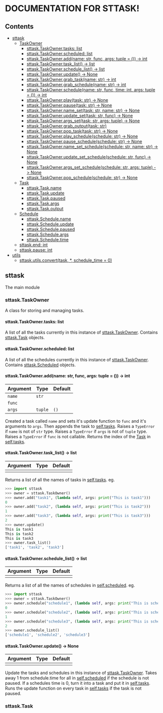 # DOCUMENTATION FOR STTASK!

## Contents

- [sttask](#sttask)
  - [TaskOwner](#sttask.taskowner)
    - [sttask.TaskOwner.tasks: list](#sttask.taskowner.tasks)
    - [sttask.TaskOwner.scheduled: list](#sttask.taskowner.scheduled)
    - [sttask.TaskOwner.add(name: str, func, args: tuple = ()) -> int](#sttask.taskowner.add)
    - [sttask.TaskOwner.task_list() -> list](#sttask.taskowner.task_list)
    - [sttask.TaskOwner.schedule_list() -> list](#sttask.taskowner.schedule_list)
    - [sttask.TaskOwner.update() -> None](#sttask.taskowner.update)
    - [sttask.TaskOwner.grab_task(name: str) -> int]()
    - [sttask.TaskOwner.grab_schedule(name: str) -> int]()
    - [sttask.TaskOwner.schedule(name: str, func, time: int, args: tuple = ()) -> int]()
    - [sttask.TaskOwner.play(task: str) -> None]()
    - [sttask.TaskOwner.pause(task: str) -> None]()
    - [sttask.TaskOwner.name_set(task: str, name: str) -> None]()
    - [sttask.TaskOwner.update_set(task: str, func) -> None]()
    - [sttask.TaskOwner.args_set(task: str, args: tuple) -> None]()
    - [sttask.TaskOwner.grab_output(task: str)]()
    - [sttask.TaskOwner.pop_task(task: str) -> None]()
    - [sttask.TaskOwner.play_schedule(schedule: str) -> None]()
    - [sttask.TaskOwner.pause_schedule(schedule: str) -> None]()
    - [sttask.TaskOwner.name_set_schedule(schedule: str, name: str) -> None]()
    - [sttask.TaskOwner.update_set_schedule(schedule: str, func) -> None]()
    - [sttask.TaskOwner.args_set_schedule(schedule: str, args: tuple) -> None]()
    - [sttask.TaskOwner.pop_schedule(schedule: str) -> None]()
  - [Task]()
    - [sttask.Task.name]()
    - [sttask.Task.update]()
    - [sttask.Task.paused]()
    - [sttask.Task.args]()
    - [sttask.Task.output]()
  - [Schedule]()
    - [sttask.Schedule.name]()
    - [sttask.Schedule.update]()
    - [sttask.Schedule.paused]()
    - [sttask.Schedule.args]()
    - [sttask.Schedule.time]()
  - [sttask.end: int]()
  - [sttask.pause: int]()
- [utils]()
  - [sttask.utils.convert(task, \*, schedule_time = 0)]()

<a name="sttask"></a>
## sttask
The main module
<a name="sttask.taskowner"></a>
### sttask.TaskOwner
A class for storing and managing tasks.
    
<a name="sttask.taskowner.tasks"></a>
#### sttask.TaskOwner.tasks: list
A list of all the tasks currently in this instance of [sttask.TaskOwner](#sttask.taskowner).
Contains [sttask.Task](#sttask.task) objects.

<a name="sttask.taskowner.scheduled"></a>
#### sttask.TaskOwner.scheduled: list
A list of all the schedules currently in this instance of [sttask.TaskOwner](#sttask.taskowner).
Contains [sttask.Scheduled](#sttask.task) objects.

<a name="sttask.taskowner.add"></a>
#### sttask.TaskOwner.add(name: str, func, args: tuple = ()) -> int

| Argument | Type  | Default |
|----------|-------|---------|
|`name`    |`str`  |         |
|`func`    |       |         |
|`args`    |`tuple`|`()`     |

Created a task called `name` and sets it's update function to `func` and it's arguments to `args`.
Then appends the task to [self.tasks](#sttask.taskowner.tasks).
Raises a `TypeError` if `name` is not of `str` type.
Raises a `TypeError` if `args` is not of `tuple` type.
Raises a `TypeError` if `func` is not callable.
Returns the index of the [Task](#sttask.task) in [self.tasks](#sttask.taskowner.tasks).

<a name="sttask.taskowner.task_list"></a>
#### sttask.TaskOwner.task_list() -> list

| Argument | Type  | Default |
|----------|-------|---------|
|          |       |         |

Returns a list of all the names of tasks in [self.tasks](#sttask.taskowner.tasks).
eg.
```python
>>> import sttask
>>> owner = sttask.TaskOwner()
>>> owner.add("task1", (lambda self, args: print("This is task1")))
0
>>> owner.add("task2", (lambda self, args: print("This is task2")))
1
>>> owner.add("task3", (lambda self, args: print("This is task3")))
2
>>> owner.update()
This is task1
This is task2
This is task3
>>> owner.task_list()
['task1', 'task2', 'task3']
```

<a name="sttask.taskowner.schedule_list"></a>
#### sttask.TaskOwner.schedule_list() -> list

| Argument | Type  | Default |
|----------|-------|---------|
|          |       |         |

Returns a list of all the names of schedules in [self.scheduled](#sttask.taskowner.scheduled).
eg.
```python
>>> import sttask
>>> owner = sttask.TaskOwner()
>>> owner.schedule("schedule1", (lambda self, args: print("This is schedule1")))
0
>>> owner.schedule("schedule2", (lambda self, args: print("This is schedule2")))
1
>>> owner.schedule("schedule3", (lambda self, args: print("This is schedule3")))
2
>>> owner.schedule_list()
['schedule1', 'schedule2', 'schedule3']
```

<a name="sttask.taskowner.update"></a>
#### sttask.TaskOwner.update() -> None

| Argument | Type  | Default |
|----------|-------|---------|
|          |       |         |

Update the tasks and schedules in this instance of [sttask.TaskOwner](#sttask.taskowner).
Takes away 1 from schedule.time for all in [self.scheduled](#sttask.taskowner.scheduled) if the schedule is not paused.
If a schedules time is 0, turn it into a task and put it in [self.tasks](#sttask.taskowner.tasks).
Runs the update function on every task in [self.tasks](#sttask.taskowner.tasks) if the task is not paused.

<a name="sttask.task"></a>
### sttask.Task
